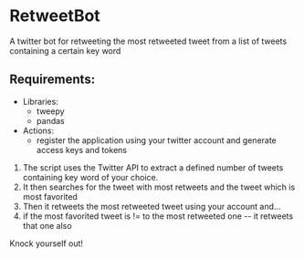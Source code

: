 # RetweetBot
A twitter bot for retweeting the most retweeted tweet from a list of tweets containing a certain key word

## Requirements:
  - Libraries:
      - tweepy
      - pandas
  - Actions:
      - register the application using your twitter account and generate access keys and tokens

1. The script uses the Twitter API to extract a defined number of tweets containing key word of your choice.
2. It then searches for the tweet with most retweets and the tweet which is most favorited
3. Then it retweets the most retweeted tweet using your account and...
4. if the most favorited tweet is != to the most retweeted one -- it retweets that one also

Knock yourself out!
